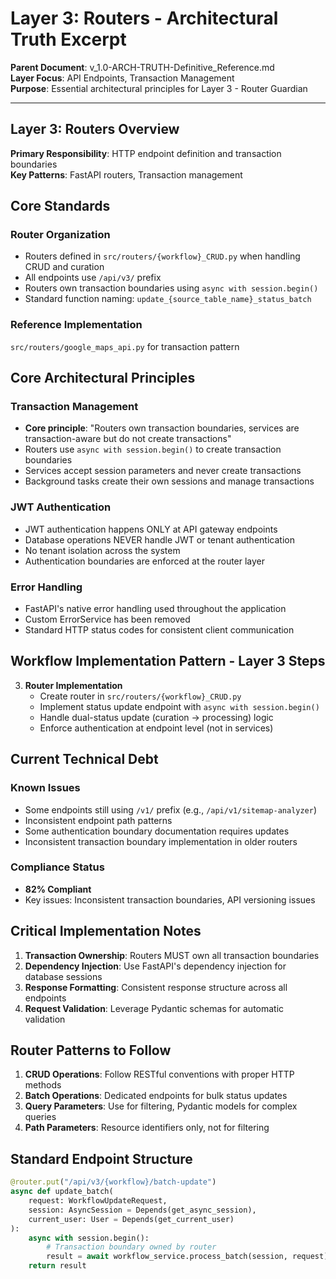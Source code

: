 # Layer 3: Routers - Architectural Truth Excerpt

**Parent Document**: v_1.0-ARCH-TRUTH-Definitive_Reference.md  
**Layer Focus**: API Endpoints, Transaction Management  
**Purpose**: Essential architectural principles for Layer 3 - Router Guardian

---

## Layer 3: Routers Overview

**Primary Responsibility**: HTTP endpoint definition and transaction boundaries  
**Key Patterns**: FastAPI routers, Transaction management

## Core Standards

### Router Organization
- Routers defined in `src/routers/{workflow}_CRUD.py` when handling CRUD and curation
- All endpoints use `/api/v3/` prefix
- Routers own transaction boundaries using `async with session.begin()`
- Standard function naming: `update_{source_table_name}_status_batch`

### Reference Implementation
`src/routers/google_maps_api.py` for transaction pattern

## Core Architectural Principles

### Transaction Management
- **Core principle**: "Routers own transaction boundaries, services are transaction-aware but do not create transactions"
- Routers use `async with session.begin()` to create transaction boundaries
- Services accept session parameters and never create transactions
- Background tasks create their own sessions and manage transactions

### JWT Authentication
- JWT authentication happens ONLY at API gateway endpoints
- Database operations NEVER handle JWT or tenant authentication
- No tenant isolation across the system
- Authentication boundaries are enforced at the router layer

### Error Handling
- FastAPI's native error handling used throughout the application
- Custom ErrorService has been removed
- Standard HTTP status codes for consistent client communication

## Workflow Implementation Pattern - Layer 3 Steps

3. **Router Implementation**
   - Create router in `src/routers/{workflow}_CRUD.py`
   - Implement status update endpoint with `async with session.begin()`
   - Handle dual-status update (curation → processing) logic
   - Enforce authentication at endpoint level (not in services)

## Current Technical Debt

### Known Issues
- Some endpoints still using `/v1/` prefix (e.g., `/api/v1/sitemap-analyzer`)
- Inconsistent endpoint path patterns
- Some authentication boundary documentation requires updates
- Inconsistent transaction boundary implementation in older routers

### Compliance Status
- **82% Compliant**
- Key issues: Inconsistent transaction boundaries, API versioning issues

## Critical Implementation Notes

1. **Transaction Ownership**: Routers MUST own all transaction boundaries
2. **Dependency Injection**: Use FastAPI's dependency injection for database sessions
3. **Response Formatting**: Consistent response structure across all endpoints
4. **Request Validation**: Leverage Pydantic schemas for automatic validation

## Router Patterns to Follow

1. **CRUD Operations**: Follow RESTful conventions with proper HTTP methods
2. **Batch Operations**: Dedicated endpoints for bulk status updates
3. **Query Parameters**: Use for filtering, Pydantic models for complex queries
4. **Path Parameters**: Resource identifiers only, not for filtering

## Standard Endpoint Structure

```python
@router.put("/api/v3/{workflow}/batch-update")
async def update_batch(
    request: WorkflowUpdateRequest,
    session: AsyncSession = Depends(get_async_session),
    current_user: User = Depends(get_current_user)
):
    async with session.begin():
        # Transaction boundary owned by router
        result = await workflow_service.process_batch(session, request)
    return result
```